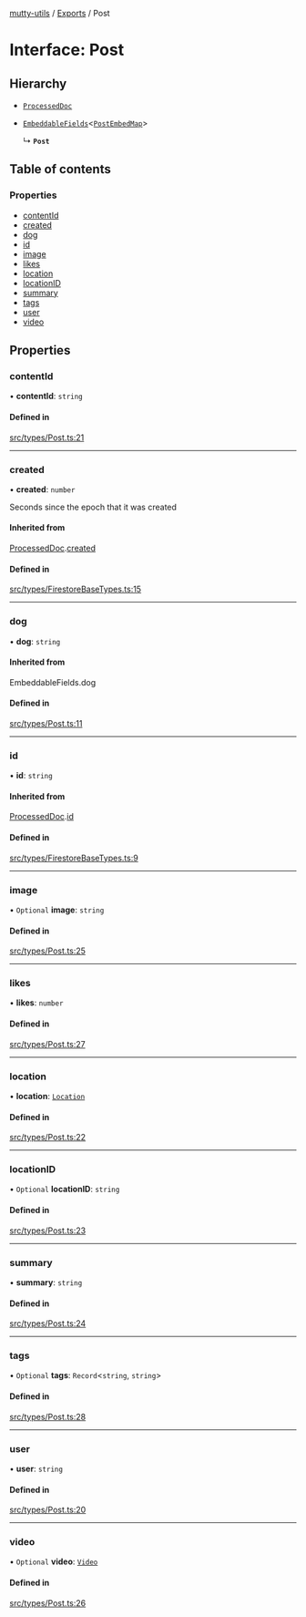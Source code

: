 [mutty-utils](../README.md) / [Exports](../modules.md) / Post

# Interface: Post

## Hierarchy

- [`ProcessedDoc`](ProcessedDoc.md)

- [`EmbeddableFields`](../modules.md#embeddablefields)<[`PostEmbedMap`](../modules.md#postembedmap)\>

  ↳ **`Post`**

## Table of contents

### Properties

- [contentId](Post.md#contentid)
- [created](Post.md#created)
- [dog](Post.md#dog)
- [id](Post.md#id)
- [image](Post.md#image)
- [likes](Post.md#likes)
- [location](Post.md#location)
- [locationID](Post.md#locationid)
- [summary](Post.md#summary)
- [tags](Post.md#tags)
- [user](Post.md#user)
- [video](Post.md#video)

## Properties

### contentId

• **contentId**: `string`

#### Defined in

[src/types/Post.ts:21](https://github.com/jonlaing/mutty-utils/blob/c9372b5/src/types/Post.ts#L21)

___

### created

• **created**: `number`

Seconds since the epoch that it was created

#### Inherited from

[ProcessedDoc](ProcessedDoc.md).[created](ProcessedDoc.md#created)

#### Defined in

[src/types/FirestoreBaseTypes.ts:15](https://github.com/jonlaing/mutty-utils/blob/c9372b5/src/types/FirestoreBaseTypes.ts#L15)

___

### dog

• **dog**: `string`

#### Inherited from

EmbeddableFields.dog

#### Defined in

[src/types/Post.ts:11](https://github.com/jonlaing/mutty-utils/blob/c9372b5/src/types/Post.ts#L11)

___

### id

• **id**: `string`

#### Inherited from

[ProcessedDoc](ProcessedDoc.md).[id](ProcessedDoc.md#id)

#### Defined in

[src/types/FirestoreBaseTypes.ts:9](https://github.com/jonlaing/mutty-utils/blob/c9372b5/src/types/FirestoreBaseTypes.ts#L9)

___

### image

• `Optional` **image**: `string`

#### Defined in

[src/types/Post.ts:25](https://github.com/jonlaing/mutty-utils/blob/c9372b5/src/types/Post.ts#L25)

___

### likes

• **likes**: `number`

#### Defined in

[src/types/Post.ts:27](https://github.com/jonlaing/mutty-utils/blob/c9372b5/src/types/Post.ts#L27)

___

### location

• **location**: [`Location`](Location.md)

#### Defined in

[src/types/Post.ts:22](https://github.com/jonlaing/mutty-utils/blob/c9372b5/src/types/Post.ts#L22)

___

### locationID

• `Optional` **locationID**: `string`

#### Defined in

[src/types/Post.ts:23](https://github.com/jonlaing/mutty-utils/blob/c9372b5/src/types/Post.ts#L23)

___

### summary

• **summary**: `string`

#### Defined in

[src/types/Post.ts:24](https://github.com/jonlaing/mutty-utils/blob/c9372b5/src/types/Post.ts#L24)

___

### tags

• `Optional` **tags**: `Record`<`string`, `string`\>

#### Defined in

[src/types/Post.ts:28](https://github.com/jonlaing/mutty-utils/blob/c9372b5/src/types/Post.ts#L28)

___

### user

• **user**: `string`

#### Defined in

[src/types/Post.ts:20](https://github.com/jonlaing/mutty-utils/blob/c9372b5/src/types/Post.ts#L20)

___

### video

• `Optional` **video**: [`Video`](Video.md)

#### Defined in

[src/types/Post.ts:26](https://github.com/jonlaing/mutty-utils/blob/c9372b5/src/types/Post.ts#L26)
